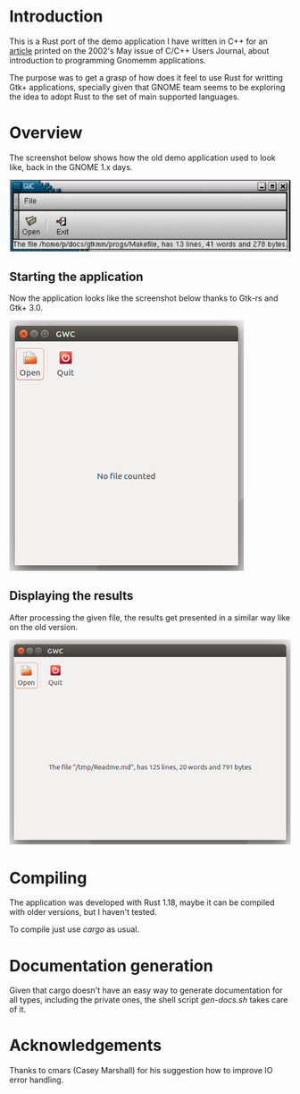 # Introduction

This is a Rust port of the demo application I have written in C++ for an
[article](http://www.drdobbs.com/programming-in-gnome-with-c/184401522?pgno=7)
printed on the 2002's May issue of C/C++ Users Journal, about
introduction to programming Gnomemm applications.

The purpose was to get a grasp of how does it feel to use Rust for writting
Gtk+ applications, specially given that GNOME team seems to be exploring the idea
to adopt Rust to the set of main supported languages. 

# Overview

The screenshot below shows how the old demo application used to look like, back in the
GNOME 1.x days.

![Old version](screenshots/old-file-read.png)

## Starting the application

Now the application looks like the screenshot below thanks to Gtk-rs and Gtk+ 3.0.

![New version](screenshots/initial-state.png)

## Displaying the results

After processing the given file, the results get presented in a similar way like on the old version.

![New version](screenshots/file-read.png)


# Compiling

The application was developed with Rust 1.18, maybe it can be compiled with older
versions, but I haven't tested.

To compile just use *cargo* as usual.

# Documentation generation

Given that cargo doesn't have an easy way to generate documentation for all types,
including the private ones, the shell script *gen-docs.sh* takes care of it.

# Acknowledgements

Thanks to cmars (Casey Marshall) for his suggestion how to improve IO error handling.
